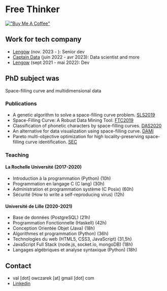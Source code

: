 # Free Thinker
[!["Buy Me A Coffee"](https://www.buymeacoffee.com/assets/img/custom_images/orange_img.png)](https://www.paypal.com/paypalme/vowczarek)

## Work for tech company
- [Lengow](http://www.lengow.com) (nov. 2023 - ): Senior dev
- [Captain Data](https://www.captaindata.co) (juin 2022 - avr 2023): Data scientist and more
- [Lengow](http://www.lengow.com) (sept 2021 - mai 2022): Dev

## PhD subject was
Space-filling curve and multidimensional data

### Publications
- A genetic algorithm to solve a space-filling curve problem. [SLS2019](https://hal.archives-ouvertes.fr/hal-02297854/)
- Space-Filling Curve: A Robust Data Mining Tool. [FTC2019](https://hal.archives-ouvertes.fr/hal-02319253)
- Classification of phonetic characters by space-filling curves. [DAS2020](https://hal.archives-ouvertes.fr/hal-02923691)
- An alternative for data visualization using space-filling curve. [DAMI](https://link.springer.com/article/10.1007/s10618-023-00943-7)
- Pareto multi-objective optimization for high locality-preserving space-filling curve identification. [SEC](https://doi.org/10.1016/j.swevo.2024.101797)

### Teaching
#### La Rochelle Université (2017-2020)
- Introduction à la programmation (Python) (10h) 
- Programmation en langage C (C lang) (30h)
- Administration et programmation système (C Posix) (60h)
- Sécurité (How to write a self-reproducing virus) (12h)

#### Université de Lille (2020-2021)
- Base de données (PostgreSQL) (21h)
- Programmation Fonctionnelle (Haskell) (42h)
- Conception Orientée Objet (Java) (18h)
- Algorithmes et programmation (Python) (36h)
- Technologies du web (HTML5, CSS3, JavaScript) (31,5h)
- JavaScript Full Stack (node.js, socket.io, mongoDB) (18h)
- Langages algébriques et analyse syntaxique (Python) (18h)

## Contact
  - val [dot] owczarek [at] gmail [dot] com
  - [Linkedin](https://www.linkedin.com/in/valentin-owczarek/)
